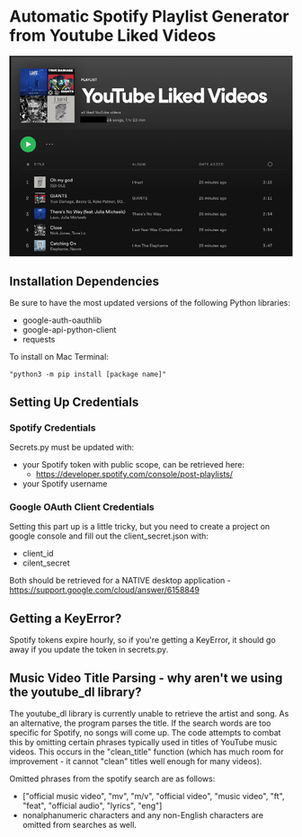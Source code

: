 # Automatic Spotify Playlist Generator from Youtube Liked Videos
![image of created Spotify playlist](working_proj.png)

## Installation Dependencies
Be sure to have the most updated versions of the following Python libraries:  
- google-auth-oauthlib
- google-api-python-client
- requests

To install on Mac Terminal:  
	
	"python3 -m pip install [package name]"

## Setting Up Credentials
### Spotify Credentials
Secrets.py must be updated with:
- your Spotify token with public scope, can be retrieved here: 
	- https://developer.spotify.com/console/post-playlists/
- your Spotify username

### Google OAuth Client Credentials
Setting this part up is a little tricky, but you need to create a project on google console and fill out the client_secret.json with:
- client_id
- cilent_secret

Both should be retrieved for a NATIVE desktop application 
	- https://support.google.com/cloud/answer/6158849


## Getting a KeyError?
Spotify tokens expire hourly, so if you're getting a KeyError, it should go away if you update the token in secrets.py.

## Music Video Title Parsing - why aren't we using the youtube_dl library?
The youtube_dl library is currently unable to retrieve the artist and song.  As an alternative,
the program parses the title.  If the search words are too specific for Spotify, no songs will come up.  The code attempts 
to combat this by omitting certain phrases typically used in titles of YouTube music videos.  This occurs in the "clean_title" function (which has much room for improvement - it cannot "clean" titles well enough for many videos). 

Omitted phrases from the spotify search are as follows:
- ["official music video", "mv", "m/v", "official video", "music video", "ft", "feat", 
	"official audio", "lyrics", "eng"]
- nonalphanumeric characters and any non-English characters are omitted from searches as well. 


 